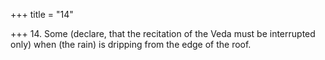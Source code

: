 +++
title = "14"

+++
14. Some (declare, that the recitation of the Veda must be interrupted only) when (the rain) is dripping from the edge of the roof.
